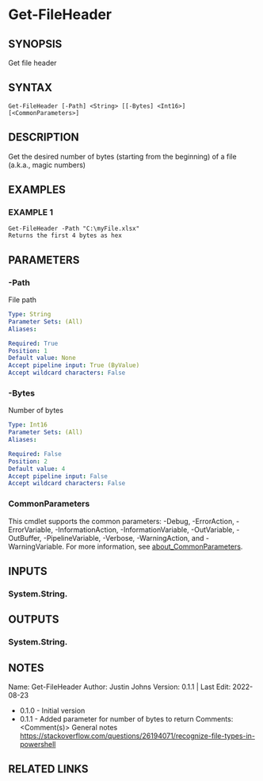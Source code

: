 # Get-FileHeader

## SYNOPSIS
Get file header

## SYNTAX

```
Get-FileHeader [-Path] <String> [[-Bytes] <Int16>] [<CommonParameters>]
```

## DESCRIPTION
Get the desired number of bytes (starting from the beginning) of a file
(a.k.a., magic numbers)

## EXAMPLES

### EXAMPLE 1
```
Get-FileHeader -Path "C:\myFile.xlsx"
Returns the first 4 bytes as hex
```

## PARAMETERS

### -Path
File path

```yaml
Type: String
Parameter Sets: (All)
Aliases:

Required: True
Position: 1
Default value: None
Accept pipeline input: True (ByValue)
Accept wildcard characters: False
```

### -Bytes
Number of bytes

```yaml
Type: Int16
Parameter Sets: (All)
Aliases:

Required: False
Position: 2
Default value: 4
Accept pipeline input: False
Accept wildcard characters: False
```

### CommonParameters
This cmdlet supports the common parameters: -Debug, -ErrorAction, -ErrorVariable, -InformationAction, -InformationVariable, -OutVariable, -OutBuffer, -PipelineVariable, -Verbose, -WarningAction, and -WarningVariable. For more information, see [about_CommonParameters](http://go.microsoft.com/fwlink/?LinkID=113216).

## INPUTS

### System.String.
## OUTPUTS

### System.String.
## NOTES
Name:     Get-FileHeader
Author:   Justin Johns
Version:  0.1.1 | Last Edit: 2022-08-23
- 0.1.0 - Initial version
- 0.1.1 - Added parameter for number of bytes to return
Comments: \<Comment(s)\>
General notes
https://stackoverflow.com/questions/26194071/recognize-file-types-in-powershell

## RELATED LINKS
